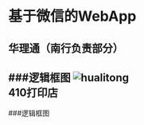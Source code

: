 基于微信的WebApp
==
华理通（南行负责部分）
--
###逻辑框图
![hualitong](http://xiaoliming96.com/images/hualitong.png)  
410打印店
--
###逻辑框图
